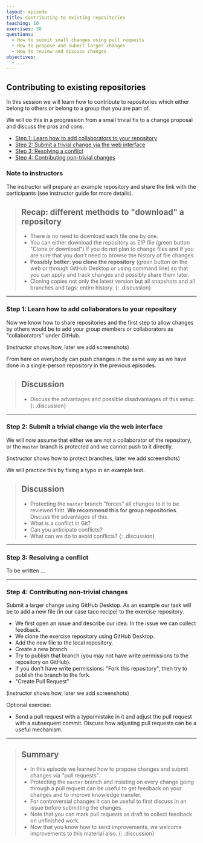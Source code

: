 ```yaml
---
layout: episode
title: Contributing to existing repositories
teaching: 10
exercises: 30
questions:
  - How to submit small changes using pull requests
  - How to propose and submit larger changes
  - How to review and discuss changes
objectives:
  - ...
---
```


## Contributing to existing repositories

In this session we will learn how to contribute to repositories which either
belong to others or belong to a group that you are part of.

We will do this in a progression from a small trivial fix to a change proposal
and discuss the pros and cons.

- [Step 1: Learn how to add collaborators to your repository](#step-1-learn-how-to-add-collaborators-to-your-repository)
- [Step 2: Submit a trivial change via the web interface](#step-2-submit-a-trivial-change-via-the-web-interface)
- [Step 3: Resolving a conflict](#step-3-resolving-a-conflict)
- [Step 4: Contributing non-trivial changes](#step-3-contributing-non-trivial-changes)


### Note to instructors

The instructor will prepare an example repository and share the link with the
participants (see instructor guide for more details).

> ## Recap: different methods to "download" a repository
>
> - There is no need to download each file one by one.
> - You can either download the repository as ZIP file (green button "Clone or download") if you do not plan to change files
    and if you are sure that you don't need to browse the history of file changes.
> - **Possibly better: you clone the repository** (green button on the web or through GitHub Desktop or using command line) so that you
    can apply and track changes and possibly share them later.
> - Cloning copies not only the latest version but all snapshots and all branches and tags: entire history.
{: .discussion}

---

### Step 1: Learn how to add collaborators to your repository

Now we know how to share repositories and the first step to allow changes by
others would be to add your group members or collaborators as "collaborators"
under GitHub.

(instructor shows how, later we add screenshots)

From here on everybody can push changes in the same way as we have done in a
single-person repository in the previous episodes.

> ## Discussion
>
> - Discuss the advantages and possible disadvantages of this setup.
{: .discussion}

---

### Step 2: Submit a trivial change via the web interface

We will now assume that either we are not a collaborator of the repository,
or the `master` branch is protected and we cannot push to it directly.

(instructor shows how to protect branches, later we add screenshots)

We will practice this by fixing a typo in an example text.

> ## Discussion
>
> - Protecting the `master` branch "forces" all changes to it to be reviewed first.
    **We recommend this for group repositories**.
    Discuss the advantages of this.
> - What is a conflict in Git?
> - Can you anticipate conflicts?
> - What can we do to avoid conflicts?
{: .discussion}

---

### Step 3: Resolving a conflict

To be written ...

---

### Step 4: Contributing non-trivial changes

Submit a larger change using GitHub Desktop.  As an example our task will be to
add a new file (in our case taco recipe) to the exercise repository.

- We first open an issue and describe our idea. In the issue we can collect feedback.
- We clone the exercise repository using GitHub Desktop.
- Add the new file to the local repository.
- Create a new branch.
- Try to publish that branch (you may not have write permissions to the repository on GitHub).
- If you don't have write permissions: "Fork this repository", then try to publish the branch to the fork.
- "Create Pull Request"

(instructor shows how, later we add screenshots)

Optional exercise:
- Send a pull request with a typo/mistake in it and adjust the pull request with a subsequent commit. Discuss
  how adjusting pull requests can be a useful mechanism.

---

> ## Summary
>
> - In this episode we learned how to propose changes and submit changes via "pull requests".
> - Protecting the `master` branch and insisting on every change going
>   through a pull request can be useful to get feedback on your changes
>   and to improve knowledge transfer.
> - For controversial changes it can
>   be useful to first discuss in an issue before submitting the changes.
> - Note that you can mark pull requests as draft to collect feedback on unfinished work.
> - Now that you know how to send improvements, we welcome improvements to this material also.
{: .discussion}
